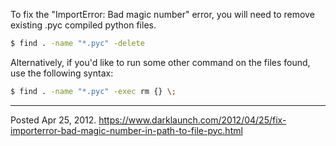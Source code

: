 To fix the "ImportError: Bad magic number" error, you will need to remove existing .pyc compiled python files.

```bash
$ find . -name "*.pyc" -delete
```

Alternatively, if you'd like to run some other command on the files found, use the following syntax:

```bash
$ find . -name "*.pyc" -exec rm {} \;
```

---


Posted Apr 25, 2012.
https://www.darklaunch.com/2012/04/25/fix-importerror-bad-magic-number-in-path-to-file-pyc.html